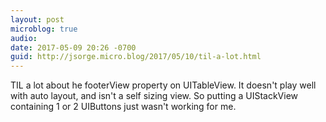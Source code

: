 ```yaml
---
layout: post
microblog: true
audio: 
date: 2017-05-09 20:26 -0700
guid: http://jsorge.micro.blog/2017/05/10/til-a-lot.html
---
```

TIL a lot about he footerView property on UITableView. It doesn't play well with auto layout, and isn't a self sizing view. So putting a UIStackView containing 1 or 2 UIButtons just wasn't working for me.
